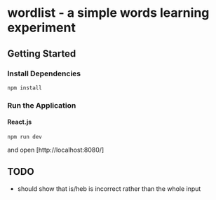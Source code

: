 # wordlist - a simple words learning experiment

## Getting Started

### Install Dependencies

```
npm install
```

### Run the Application

#### React.js

```
npm run dev
```

and open [http://localhost:8080/]

## TODO

* should show that is/heb is incorrect rather than the whole input